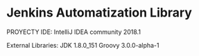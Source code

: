 # Jenkins Automatization Library

PROYECTY IDE:
IntelliJ IDEA community 2018.1

External Libraries:
JDK 1.8.0_151
Groovy 3.0.0-alpha-1